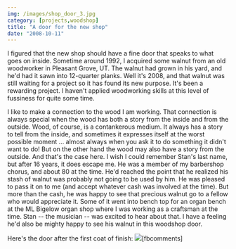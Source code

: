 ```yaml
---
img: /images/shop_door_3.jpg
category: [projects,woodshop]
title: "A door for the new shop"
date: "2008-10-11"
---
```


I figured that the new shop should have a fine door that speaks to what goes on inside. Sometime around 1992, I acquired some walnut from an old woodworker in Pleasant Grove, UT. The walnut had grown in his yard, and he'd had it sawn into 12-quarter planks. Well it's 2008, and that walnut was still waiting for a project so it has found its new purpose. It's been a rewarding project. I haven't applied woodworking skills at this level of fussiness for quite some time.

I like to make a connection to the wood I am working. That connection is always special when the wood has both a story from the inside and from the outside. Wood, of course, is a contankerous medium. It always has a story to tell from the inside, and sometimes it expresses itself at the worst possible moment ... almost always when you ask it to do something it didn't want to do! But on the other hand the wood may also have a story from the outside. And that's the case here. I wish I could remember Stan's last name, but after 16 years, it does escape me. He was a member of my barbershop chorus, and about 80 at the time. He'd reached the point that he realized his stash of walnut was probably not going to be used by him. He was pleased to pass it on to me (and accept whatever cash was involved at the time). But more than the cash, he was happy to see that precious walnut go to a fellow who would appreciate it. Some of it went into bench top for an organ bench at the ML Bigelow organ shop where I was working as a craftsman at the time. Stan -- the musician -- was excited to hear about that. I have a feeling he'd also be mighty happy to see his walnut in this woodshop door.

Here's the door after the first coat of finish: [![](/images/shop_door_3.jpg)](http://www.flickr.com/photos/duanemcguire/2935632256/in/photostream/ "More photos on flickr.com")\[fbcomments\]
